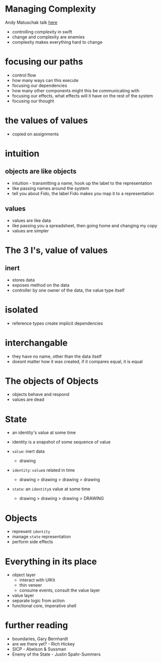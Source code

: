 # Managing Complexity

Andy Matuschak talk [here](https://academy.realm.io/posts/andy-matuschak-controlling-complexity/)

* controlling complexity in swift
* change and complexity are enemies
* complexity makes everything hard to change

# focusing our paths
* control flow
* how many ways can this execute
* focusing our dependencies
* how many other components might this be communicating with
* focusing our effects, what effects will it have on the rest of the system
* focusing our thought

# the values of values
* copied on assignments

# intuition
## objects are like objects
* intuition - transmitting a name, hook up the label to the representation
* like passing names around the system
* tell you about Fido, the label Fido makes you map it to a representation
## values
* values are like data
* like passing you a spreadsheet, then going home and changing my copy
* values are simpler

# The 3 I's, value of values
## inert
* stores data
* exposes method on the data
* controller by one owner of the data, the value type itself

# isolated
* reference types create implicit dependencies

# interchangable
* they have no name, other than the data itself
* doesnt matter how it was created, if it compares equal, it is equal

# The objects of Objects
* objects behave and respond
* values are dead

# State
* an identity's value at some time
* identity is a snapshot of some sequence of value

* `value`: inert data
  * drawing
* `identity`: `value`s related in time
  * drawing > drawing > drawing > drawing
* `state`: an `identity`s value at some time
  * drawing > drawing > drawing > DRAWING

# Objects  
* represent `identity`
* manage `state` representation
* perform side effects

# Everything in its place
* object layer
  * interact with UIKit
  * thin veneer
  * consume events, consult the value layer
* value layer
* separate logic from action
* functional core, imperative shell

# further reading
* boundaries, Gary Bernhardt
* are we there yet? - Rich Hickey
* SICP - Abelson & Sussman
* Enemy of the State - Justin Spahr-Summers

